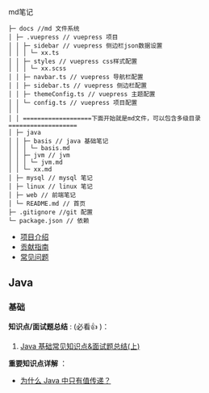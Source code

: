md笔记

```text
├─ docs //md 文件系统 
│ ├─ .vuepress // vuepress 项目 
│ │ ├─ sidebar // vuepress 侧边栏json数据设置 
│ │ │ └─ xx.ts 
│ │ ├─ styles // vuepress css样式配置 
│ │ │ └─ xx.scss 
│ │ ├─ navbar.ts // vuepress 导航栏配置 
│ │ ├─ sidebar.ts // vuepress 侧边栏配置 
│ │ ├─ themeConfig.ts // vuepress 主题配置 
│ │ └─ config.ts // vuepress 项目配置 
│ │  
│ │ ===================下面开始就是md文件，可以包含多级目录=================== 
│ ├─ java 
│ │ ├─ basis // java 基础笔记 
│ │ │ └─ basis.md 
│ │ ├─ jvm // jvm 
│ │ │ └─ jvm.md 
│ │ └─ xx.md 
│ ├─ mysql // mysql 笔记 
│ ├─ linux // linux 笔记 
│ ├─ web // 前端笔记 
│ └─ README.md // 首页 
├─ .gitignore //git 配置 
└─ package.json // 依赖

```

* [项目介绍](./docs/javaguide/intro.md)
* [贡献指南](./docs/javaguide/contribution-guideline.md)
* [常见问题](./docs/javaguide/faq.md)

## Java

### 基础

**知识点/面试题总结** : (必看:+1: )：

1. [Java 基础常见知识点&面试题总结(上)](docs/java/basis/java-basic-questions-01.md)

**重要知识点详解** ：

* [为什么 Java 中只有值传递？](docs/java/basis/why-there-only-value-passing-in-java.md)
